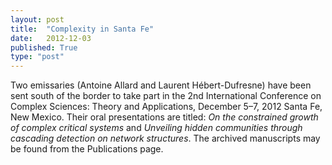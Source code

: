 ```yaml
---
layout: post
title:  "Complexity in Santa Fe"
date:   2012-12-03
published: True
type: "post"
---
```


Two emissaries (Antoine Allard and Laurent Hébert-Dufresne) have been sent south of the border to take part in the 2nd International Conference on Complex Sciences: Theory and Applications, December 5–7, 2012 Santa Fe, New Mexico. Their oral presentations are titled: _On the constrained growth of complex critical systems_ and _Unveiling hidden communities through cascading detection on network structures_. The archived manuscripts may be found from the Publications page.


